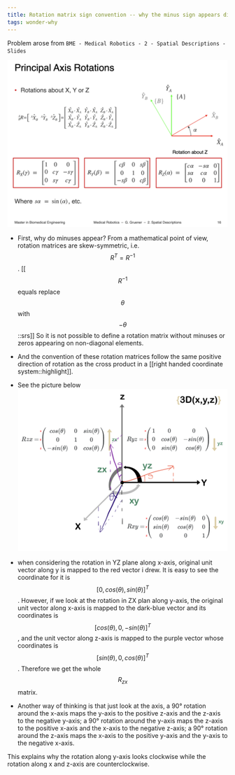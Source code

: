 ```yaml
---
title: Rotation matrix sign convention -- why the minus sign appears differently for y-axis rotation?
tags: wonder-why
---
```


Problem arose from `BME - Medical Robotics - 2 - Spatial Descriptions - Slides`

![rotmat](../assets/inserts/230222rotationMat.png)

- First, why do minuses appear? From a mathematical point of view, rotation matrices are skew-symmetric, i.e. $$R^T = R^{-1}$$. [[$$R^{-1}$$ equals replace $$\theta$$ with $$-\theta$$::srs]] So it is not possible to define a rotation matrix without minuses or zeros appearing on non-diagonal elements.

- And the convention of these rotation matrices follow the same positive direction of rotation as the cross product in a [[right handed coordinate system::highlight]].
- See the picture below ![righthandsys](../assets/inserts/230222righthandsys.png)
- when considering the rotation in YZ plane along x-axis, original unit vector along y is mapped to the red vector i drew. It is easy to see the coordinate for it is $$[0, cos(\theta), sin(\theta)]^T$$. However, if we look at the rotation in ZX plan along y-axis, the original unit vector along x-axis is mapped to the dark-blue vector and its coordinates is  $$[cos(\theta), 0, -sin(\theta)]^T$$, and the unit vector along z-axis is mapped to the purple vector whose coordinates is  $$[sin(\theta), 0, cos(\theta)]^T$$. Therefore we get the whole $$R_{zx}$$ matrix.
- Another way of thinking is that just look at the axis, a 90° rotation around the x-axis maps the y-axis to the positive z-axis and the z-axis to the negative y-axis; a 90° rotation around the y-axis maps the z-axis to the positive x-axis and the x-axis to the negative z-axis; a 90° rotation around the z-axis maps the x-axis to the positive y-axis and the y-axis to the negative x-axis.

This explains why the rotation along y-axis looks clockwise while the rotation along x and z-axis are counterclockwise.

